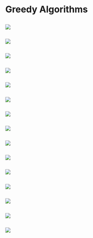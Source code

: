 # Greedy Algorithms

![](documentation/greedy_01.png)
---
![](documentation/greedy_02.png)
---
![](documentation/greedy_03.png)
---
![](documentation/greedy_04.png)
---
![](documentation/greedy_05.png)
---
![](documentation/greedy_06.png)
---
![](documentation/greedy_07.png)
---
![](documentation/greedy_08.png)
---
![](documentation/greedy_09.png)
---
![](documentation/greedy_10.png)
---
![](documentation/greedy_11.png)
---
![](documentation/greedy_12.png)
---
![](documentation/greedy_13.png)
---
![](documentation/greedy_14.png)
---
![](documentation/greedy_15.png)
---

